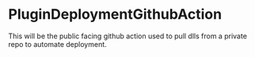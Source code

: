 # PluginDeploymentGithubAction
This will be the public facing github action used to pull dlls from a private repo to automate deployment.
